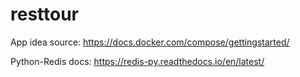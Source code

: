 # resttour

App idea source: https://docs.docker.com/compose/gettingstarted/

Python-Redis docs: https://redis-py.readthedocs.io/en/latest/
